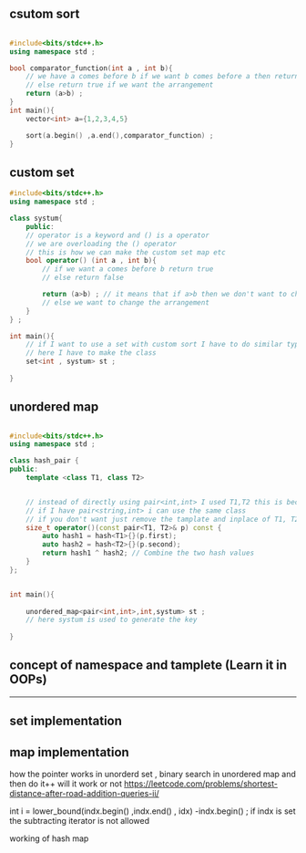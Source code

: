 ## csutom sort
``` c++

#include<bits/stdc++.h>
using namespace std ;

bool comparator_function(int a , int b){
    // we have a comes before b if we want b comes before a then return false 
    // else return true if we want the arrangement 
    return (a>b) ;
}
int main(){
    vector<int> a={1,2,3,4,5}

    sort(a.begin() ,a.end(),comparator_function) ; 
}

```
## custom set
``` c++
#include<bits/stdc++.h>
using namespace std ;

class systum{
    public:
    // operator is a keyword and () is a operator 
    // we are overloading the () operator 
    // this is how we can make the custom set map etc
    bool operator() (int a , int b){
        // if we want a comes before b return true 
        // else return false

        return (a>b) ; // it means that if a>b then we don't want to change the arrangement 
        // else we want to change the arrangement 
    }
} ;

int main(){
    // if I want to use a set with custom sort I have to do similar type of this like comparator function 
    // here I have to make the class
    set<int , systum> st ;
    
}
```
## unordered map
```c++

#include<bits/stdc++.h>
using namespace std ;

class hash_pair {
public:
    template <class T1, class T2>


    // instead of directly using pair<int,int> I used T1,T2 this is because to resue the same class 
    // if I have pair<string,int> i can use the same class 
    // if you don't want just remove the tamplate and inplace of T1, T2 write int ,int
    size_t operator()(const pair<T1, T2>& p) const {
        auto hash1 = hash<T1>{}(p.first);
        auto hash2 = hash<T2>{}(p.second);
        return hash1 ^ hash2; // Combine the two hash values
    }
};


int main(){
    
    unordered_map<pair<int,int>,int,systum> st ;
    // here systum is used to generate the key 
    
}

```

## concept of namespace and tamplete (Learn it in OOPs)

---

## set implementation

## map implementation



how the pointer works in unorderd set , binary search in unordered map and then do it++ will it work or not https://leetcode.com/problems/shortest-distance-after-road-addition-queries-ii/



int i = lower_bound(indx.begin() ,indx.end() , idx) -indx.begin() ;
if indx is set the subtracting iterator is not allowed


working of hash map